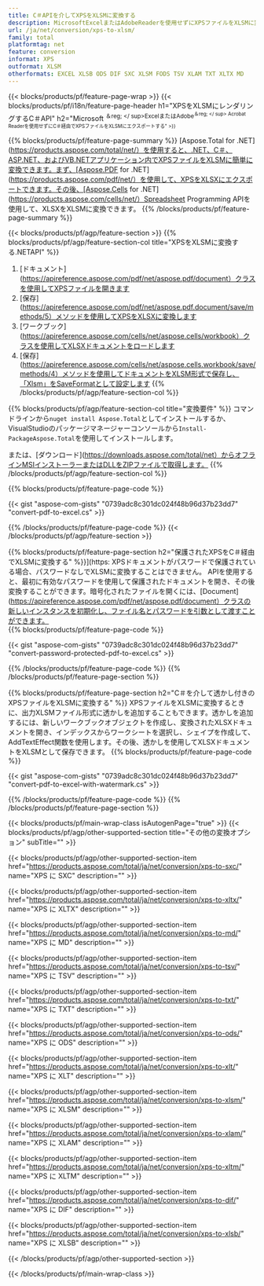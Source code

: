 ```yaml
---
title: C＃APIを介してXPSをXLSMに変換する
description: MicrosoftExcelまたはAdobeReaderを使用せずにXPSファイルをXLSMに変換するC＃API
url: /ja/net/conversion/xps-to-xlsm/
family: total
platformtag: net
feature: conversion
informat: XPS
outformat: XLSM
otherformats: EXCEL XLSB ODS DIF SXC XLSM FODS TSV XLAM TXT XLTX MD
---
```

{{< blocks/products/pf/feature-page-wrap >}}
{{< blocks/products/pf/i18n/feature-page-header h1="XPSをXLSMにレンダリングするC＃API" h2="Microsoft <sup>＆reg; </ sup>ExcelまたはAdobe<sup>＆reg; </ sup> Acrobat Readerを使用せずにC＃経由でXPSファイルをXLSMにエクスポートする" >}}

{{% blocks/products/pf/feature-page-summary %}}
[Aspose.Total for .NET](https://products.aspose.com/total/net/）を使用すると、.NET、C＃、ASP.NET、およびVB.NETアプリケーション内でXPSファイルをXLSMに簡単に変換できます。まず、[Aspose.PDF for .NET](https://products.aspose.com/pdf/net/）を使用して、XPSをXLSXにエクスポートできます。その後、[Aspose.Cells for .NET](https://products.aspose.com/cells/net/）Spreadsheet Programming APIを使用して、XLSXをXLSMに変換できます。
{{% /blocks/products/pf/feature-page-summary  %}}

{{< blocks/products/pf/agp/feature-section >}}
{{% blocks/products/pf/agp/feature-section-col title="XPSをXLSMに変換する.NETAPI" %}}
1. [ドキュメント](https://apireference.aspose.com/pdf/net/aspose.pdf/document）クラスを使用してXPSファイルを開きます
2. [保存](https://apireference.aspose.com/pdf/net/aspose.pdf.document/save/methods/5）メソッドを使用してXPSをXLSXに変換します
3. [ワークブック](https://apireference.aspose.com/cells/net/aspose.cells/workbook）クラスを使用してXLSXドキュメントをロードします
4. [保存](https://apireference.aspose.com/cells/net/aspose.cells.workbook/save/methods/4）メソッドを使用してドキュメントをXLSM形式で保存し、「Xlsm」をSaveFormatとして設定します
{{% /blocks/products/pf/agp/feature-section-col %}}

{{% blocks/products/pf/agp/feature-section-col title="変換要件" %}}
コマンドラインから```nuget install Aspose.Total```としてインストールするか、VisualStudioのパッケージマネージャーコンソールから```Install-PackageAspose.Total```を使用してインストールします。

または、[ダウンロード](https://downloads.aspose.com/total/net）からオフラインMSIインストーラーまたはDLLをZIPファイルで取得します。
{{% /blocks/products/pf/agp/feature-section-col %}}

{{% blocks/products/pf/feature-page-code %}}

{{< gist "aspose-com-gists" "0739adc8c301dc024f48b96d37b23dd7" "convert-pdf-to-excel.cs" >}}


{{% /blocks/products/pf/feature-page-code %}}
{{< /blocks/products/pf/agp/feature-section >}}

{{% blocks/products/pf/feature-page-section  h2="保護されたXPSをC＃経由でXLSMに変換する" %}}](https:
XPSドキュメントがパスワードで保護されている場合、パスワードなしでXLSMに変換することはできません。 APIを使用すると、最初に有効なパスワードを使用して保護されたドキュメントを開き、その後変換することができます。暗号化されたファイルを開くには、[Document](https://apireference.aspose.com/pdf/net/aspose.pdf/document）クラスの新しいインスタンスを初期化し、ファイル名とパスワードを引数として渡すことができます。  
{{% blocks/products/pf/feature-page-code %}}

{{< gist "aspose-com-gists" "0739adc8c301dc024f48b96d37b23dd7" "convert-password-protected-pdf-to-excel.cs" >}}

{{% /blocks/products/pf/feature-page-code  %}}
{{% /blocks/products/pf/feature-page-section %}}

{{% blocks/products/pf/feature-page-section  h2="C＃を介して透かし付きのXPSファイルをXLSMに変換する" %}}
XPSファイルをXLSMに変換するときに、出力XLSMファイル形式に透かしを追加することもできます。透かしを追加するには、新しいワークブックオブジェクトを作成し、変換されたXLSXドキュメントを開き、インデックスからワークシートを選択し、シェイプを作成して、AddTextEffect関数を使用します。その後、透かしを使用してXLSXドキュメントをXLSMとして保存できます。 
{{% blocks/products/pf/feature-page-code %}}

{{< gist "aspose-com-gists" "0739adc8c301dc024f48b96d37b23dd7" "convert-pdf-to-excel-with-watermark.cs" >}}

{{% /blocks/products/pf/feature-page-code  %}}
{{% /blocks/products/pf/feature-page-section %}}

{{< blocks/products/pf/main-wrap-class isAutogenPage="true" >}}
{{< blocks/products/pf/agp/other-supported-section title="その他の変換オプション" subTitle="" >}}

{{< blocks/products/pf/agp/other-supported-section-item href="https://products.aspose.com/total/ja/net/conversion/xps-to-sxc/" name="XPS に SXC" description="" >}}

{{< blocks/products/pf/agp/other-supported-section-item href="https://products.aspose.com/total/ja/net/conversion/xps-to-xltx/" name="XPS に XLTX" description="" >}}

{{< blocks/products/pf/agp/other-supported-section-item href="https://products.aspose.com/total/ja/net/conversion/xps-to-md/" name="XPS に MD" description="" >}}

{{< blocks/products/pf/agp/other-supported-section-item href="https://products.aspose.com/total/ja/net/conversion/xps-to-tsv/" name="XPS に TSV" description="" >}}

{{< blocks/products/pf/agp/other-supported-section-item href="https://products.aspose.com/total/ja/net/conversion/xps-to-txt/" name="XPS に TXT" description="" >}}

{{< blocks/products/pf/agp/other-supported-section-item href="https://products.aspose.com/total/ja/net/conversion/xps-to-ods/" name="XPS に ODS" description="" >}}

{{< blocks/products/pf/agp/other-supported-section-item href="https://products.aspose.com/total/ja/net/conversion/xps-to-xlt/" name="XPS に XLT" description="" >}}

{{< blocks/products/pf/agp/other-supported-section-item href="https://products.aspose.com/total/ja/net/conversion/xps-to-xlsm/" name="XPS に XLSM" description="" >}}

{{< blocks/products/pf/agp/other-supported-section-item href="https://products.aspose.com/total/ja/net/conversion/xps-to-xlam/" name="XPS に XLAM" description="" >}}

{{< blocks/products/pf/agp/other-supported-section-item href="https://products.aspose.com/total/ja/net/conversion/xps-to-xltm/" name="XPS に XLTM" description="" >}}

{{< blocks/products/pf/agp/other-supported-section-item href="https://products.aspose.com/total/ja/net/conversion/xps-to-dif/" name="XPS に DIF" description="" >}}

{{< blocks/products/pf/agp/other-supported-section-item href="https://products.aspose.com/total/ja/net/conversion/xps-to-xlsb/" name="XPS に XLSB" description="" >}}



{{< /blocks/products/pf/agp/other-supported-section >}}

{{< /blocks/products/pf/main-wrap-class >}}